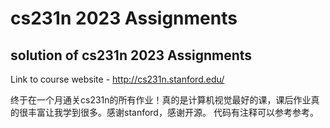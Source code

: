 # cs231n 2023 Assignments
## solution of cs231n 2023 Assignments

Link to course website - http://cs231n.stanford.edu/

终于在一个月通关cs231n的所有作业！真的是计算机视觉最好的课，课后作业真的很丰富让我学到很多。感谢stanford，感谢开源。
代码有注释可以参考参考。

